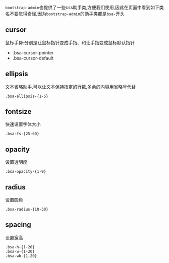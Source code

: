 `bootstrap-admin`也提供了一些css助手类,方便我们使用,因此在页面中看到如下类名不要觉得奇怪,因为`bootstrap-admin`的助手类都是`bsa-`开头

## cursor

鼠标手势:分别是让鼠标指针变成手指、和让手指变成鼠标默认指针

- .bsa-cursor-pointer
- .bsa-cursor-default

## ellipsis

文本省略助手,可以让文本保持指定的行数,多余的内容用省略号代替

```
.bsa-ellipsis-{1-5}
```

## fontsize

快速设置字体大小

```
.bsa-fs-{25-60}
```

## opacity

设置透明度

```
.bsa-opacity-{1-9}
```

## radius

设置圆角

```
.bsa-radius-{10-30}
```

## spacing

设置宽高

```
.bsa-h-{1-20}
.bsa-w-{1-20}
.bsa-wh-{1-20}
```
